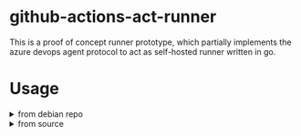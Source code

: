 # github-actions-act-runner

This is a proof of concept runner prototype, which partially implements the azure devops agent protocol to act as self-hosted runner written in go.

# Usage

<details><summary>from debian repo</summary>

## usage from debian repo

### add debian repository
`/etc/apt/sources.list` entry:
```
deb http://gagis.hopto.org/repo/chrishx/<distro> <release> main
```
where
  - `<distro>` is `debian`, `ubuntu` or `raspbian`
  - `<release>` is `buster`, etc. in case `<distro>`=`debian` or `<distro>`=`raspbian`
  - `<release>` is `focal`, etc. in case `<distro>`=`ubuntu`

### import repository public key
```console
curl -sS http://gagis.hopto.org/repo/chrishx/pubkey.gpg | sudo apt-key add -

```

### install the runner
```console
sudo apt update
sudo apt install github-act-runner
```

### configure the runner
```console
github-act-runner configure --url <github-repo-or-org> --name <runner-name> -l <labels> --token <runner-registration-token>
```
where
- `<github-repo-or-org>` - URL to your github repository (e.g. `https://github.com/myname/myrepo`) or organization (e.g. `https://github.com/myorg`)
- `<runner-name>` - choose a name for your runner
- `<labels>` - comma-separated list of labels, e.g. `label1,label2`
- `<runner-registration-token>` - you can find the token in `<your-github-repo-url>/settings/actions/runners`, after pressing `Add runner`

### run the runner
```console
github-act-runner run
```

</details>





<details><summary>from source</summary>

## Usage from source

### Configure

```
go run main.go configure --url <your github repository url> --name <name of this runner> -l label1,label2 --token <your runner registration token>
```

#### `<your github repository url>`:

E.g. `https://github.com/ChristopherHX/github-actions-act-runner` for this repo

#### `<name of this runner>`:
E.g. `Test`

#### `<your runner registration token>`:

You find the token in `<your github repository url>/settings/actions/runners`, after pressing `Add runner`.

E.g. `AWWWWWWWWWWWWWAWWWWWWAWWWWWWW`

#### Labels
Replace `label1,label2` with a custom list of runner labels.

### Run

```
go run main.go run
```
</details>
